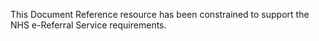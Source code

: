 This Document Reference resource has been constrained to support the NHS e-Referral Service requirements.